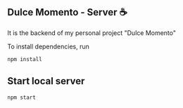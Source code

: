 ## Dulce Momento - Server :coffee:
 It is the backend of my personal project "Dulce Momento" 

To install dependencies, run
``` bash
npm install
```

## Start local server

``` bash
npm start
```
